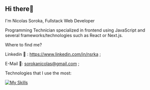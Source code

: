 ## Hi there👋 

I'm Nicolas Soroka, Fullstack Web Developer

Programming Technician specialized in frontend using JavaScript and several frameworks/technologies such as React or Next.js.
 
Where to find me?

Linkedin 🔗 : https://www.linkedin.com/in/nsrka ;

E-Mail 📧: sorokanicolas@gmail.com ;

Technologies that I use the most:

[![My Skills](https://skillicons.dev/icons?i=js,html,css,react,nodejs,express,mongodb,next,typescript,redux,tailwind)](https://skillicons.dev)
